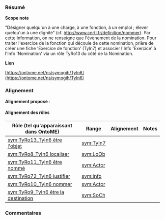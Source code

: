 ### Résumé

**Scope note**

"Désigner quelqu'un à une charge, à une fonction, à un emploi ; élever quelqu'un à une dignité" (cf. http://www.cnrtl.fr/definition/nommer).	Par cette Information, on ne renseigne que l'évènement de la nomination. Pour traiter l'exercice de la fonction qui découle de cette nomination, prière de créer une fiche 'Exercice de fonction' (TyIn7) et associer l'Info 'Exercice' à l'Info 'Nomination' via un rôle TyRo13 du côté de la Nomination.

**Lien**

[https://ontome.net/ns/symogih/TyIn6](https://ontome.net/ns/symogih/TyIn6)

### Alignement

**Alignement proposé** :

#### Alignement des rôles

| Rôle (tel qu'apparaissant dans OntoME) | Range | Alignement | Notes |
| ----- | ----- | ----- | ----- |
| [sym:TyRo13_TyIn6 être l'objet](https://ontome.net/ns/symogih/TyRo13_TyIn6) | [sym:TyIn7](https://ontome.net/ns/symogih/TyIn7) |   |   |
| [sym:TyRo8_TyIn6 localiser](https://ontome.net/ns/symogih/TyRo8_TyIn6) | [sym:LoOb](https://ontome.net/ns/symogih/LoOb) |   |   |
| [sym:TyRo11_TyIn6 être nommé](https://ontome.net/ns/symogih/TyRo11_TyIn6) | [sym:Actor](https://ontome.net/ns/symogih/Actor) |   |   |
| [sym:TyRo72_TyIn6 justifier](https://ontome.net/ns/symogih/TyRo72_TyIn6) | [sym:Info](https://ontome.net/ns/symogih/Info) |   |   |
| [sym:TyRo10_TyIn6 nommer](https://ontome.net/ns/symogih/TyRo10_TyIn6) | [sym:Actor](https://ontome.net/ns/symogih/Actor) |   |   |
| [sym:TyRo9_TyIn6 être la destination](https://ontome.net/ns/symogih/TyRo9_TyIn6) | [sym:SoCh](https://ontome.net/ns/symogih/SoCh) |   |   |

### Commentaires